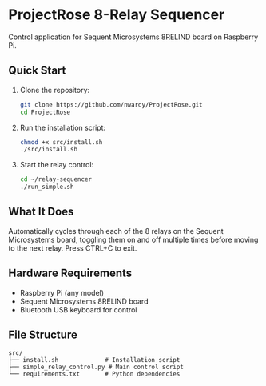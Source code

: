 # ProjectRose 8-Relay Sequencer

Control application for Sequent Microsystems 8RELIND board on Raspberry Pi.

## Quick Start

1. Clone the repository:
   ```bash
   git clone https://github.com/nwardy/ProjectRose.git
   cd ProjectRose
   ```

2. Run the installation script:
   ```bash
   chmod +x src/install.sh
   ./src/install.sh
   ```

3. Start the relay control:
   ```bash
   cd ~/relay-sequencer
   ./run_simple.sh
   ```

## What It Does

Automatically cycles through each of the 8 relays on the Sequent Microsystems board, toggling them on and off multiple times before moving to the next relay. Press CTRL+C to exit.

## Hardware Requirements

- Raspberry Pi (any model)
- Sequent Microsystems 8RELIND board
- Bluetooth USB keyboard for control

## File Structure

```
src/
├── install.sh             # Installation script
├── simple_relay_control.py # Main control script
└── requirements.txt       # Python dependencies
```